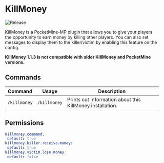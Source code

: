 # KillMoney
![Release](https://img.shields.io/badge/release-v1.1.3-blue.svg)

KillMoney is a PocketMine-MP plugin that allows you to give your players the opportunity to earn money by killing other players. You can also set messages to display them to the killer/victim by enabling this feature on the config.

**KillMoney 1.1.3 is not compatible with older KillMoney and PocketMine versions.**

## Commands
| Command | Usage | Description |
| ------- | ----- | ----------- |
| `/killmoney` | `/killmoney` | Prints out information about this KillMoney installation. |

## Permissions
```yaml
killmoney.command:
 default: true
killmoney.killer.receive.money:
 default: true
killmoney.victim.lose.money:
 default: false
```
